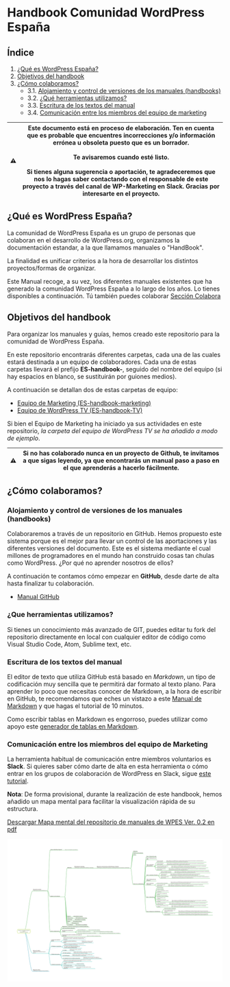 # Handbook Comunidad WordPress España

## <a name="top">Índice</a>

1. [¿Qué es WordPress España?](#paso-1)
2. [Objetivos del handbook](#paso-2)
3. [¿Cómo colaboramos?](#paso-3)
    * 3.1. [Alojamiento y control de versiones de los manuales (handbooks)](#paso-3-1)
    * 3.2. [¿Qué herramientas utilizamos?](#paso-3-2)
    * 3.3. [Escritura de los textos del manual](#paso-3-3)
    * 3.4. [Comunicación entre los miembros del equipo de marketing](#paso-3-4)

| ⚠️ | Este documento está en proceso de elaboración. Ten en cuenta que es probable que encuentres incorrecciones y/o información errónea u obsoleta puesto que es un borrador. <br><br>Te avisaremos cuando esté listo. <br><br>Si tienes alguna sugerencia o aportación, te agradeceremos que nos lo hagas saber **contactando con el responsable de este proyecto a través del canal de WP-Marketing en Slack**. Gracias por interesarte en el proyecto. | 
|-----------|--|

## <a name="paso-1">¿Qué es WordPress España?</a>

La comunidad de WordPress España es un grupo de personas que colaboran en el desarrollo de WordPress.org, organizamos la documentación estandar, a la que llamamos manuales o "HandBook".

La finalidad es unificar criterios a la hora de desarrollar los distintos proyectos/formas de organizar.

Este Manual recoge, a su vez, los diferentes manuales existentes que ha generado la comunidad WordPress España a lo largo de los años. Lo tienes disponibles a continuación.
Tú también puedes colaborar [Sección Colabora](https://es.wordpress.org/colabora)

## <a name="paso-2">Objetivos del handbook</a>

Para organizar los manuales y guías, hemos creado este repositorio para la comunidad de WordPress España.

En este repositorio encontrarás diferentes carpetas, cada una de las cuales estará destinada a un equipo de colaboradores. Cada una de estas carpetas llevará el prefijo **ES-handbook-**, seguido del nombre del equipo (si hay espacios en blanco, se sustituirán por guiones medios).

A continuación se detallan dos de estas carpetas de equipo:

- [Equipo de Marketing (ES-handbook-marketing)](ES-handbook-marketing/)
- [Equipo de WordPress TV (ES-handbook-TV)](ES-handbook-tv/)

Si bien el Equipo de Marketing ha iniciado ya sus actividades en este repositorio, *la carpeta del equipo de WordPress TV se ha añadido a modo de ejemplo*.

| ⚠️ | Si no has colaborado nunca en un proyecto de Github, te invitamos a que sigas leyendo, ya que encontrarás un manual paso a paso en el que aprenderás a hacerlo fácilmente. | 
|-----------|--|

## <a name="paso-3">¿Cómo colaboramos?</a>

### <a name="paso-3-1">Alojamiento y control de versiones de los manuales (handbooks)</a>

Colaboraremos a través de un repositorio en GitHub. Hemos propuesto este sistema porque es el mejor para llevar un control de las aportaciones y las diferentes versiones del documento. Este es el sistema mediante el cual millones de programadores en el mundo han construido cosas tan chulas como WordPress. ¿Por qué no aprender nosotros de ellos?

A continuación te contamos cómo empezar en **GitHub**, desde darte de alta hasta finalizar tu colaboración.

- [Manual GitHub](manual-github/README.md)

### <a name="paso-3-2">¿Que herramientas utilizamos?</a>

Si tienes un conocimiento más avanzado de GIT, puedes editar tu fork del repositorio directamente en local con cualquier editor de código como Visual Studio Code, Atom, Sublime text, etc.

### <a name="paso-3-3">Escritura de los textos del manual</a>

El editor de texto que utiliza GitHub está basado en *Markdown*, un tipo de codificación muy sencilla que te permitirá dar formato al texto plano. Para aprender lo poco que necesitas conocer de Markdown, a la hora de escribir en GitHub, te recomendamos que eches un vistazo a este [Manual de Markdown](https://commonmark.org/help/) y que hagas el tutorial de 10 minutos.

Como escribir tablas en Markdown es engorroso, puedes utilizar como apoyo este [generador de tablas en Markdown](https://www.tablesgenerator.com/markdown_tables).

### <a name="paso-3-4">Comunicación entre los miembros del equipo de Marketing</a>

La herramienta habitual de comunicación entre miembros voluntarios es **Slack**. Si quieres saber cómo darte de alta en esta herramienta o cómo entrar en los grupos de colaboración de WordPress en Slack, sigue [este tutorial](https://es.wordpress.org/guias/chat/).

**Nota**: De forma provisional, durante la realización de este handbook, hemos añadido un mapa mental para facilitar la visualización rápida de su estructura.

[Descargar Mapa mental del repositorio de manuales de WPES Ver. 0.2 en pdf](assets/Mapa-mental-WPES-V-0_3.pdf)

![Esquema de los manuales de la Comunidad WordPress España](assets/Mapa-mental-WPES-V-0_3.png)

